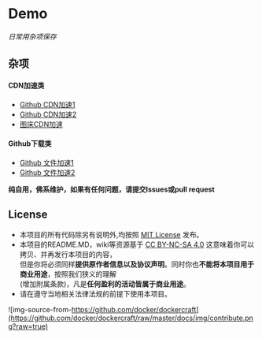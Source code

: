 # Demo

*日常用杂项保存*

## 杂项  
#### CDN加速类
+ [Github CDN加速1](https://raw.staticdn.net)<br>
+ [Github CDN加速2](https://statically.io)<br>
+ [图床CDN加速](https://i.staticdn.net)

#### Github下载类 
+ [Github 文件加速1](https://shrill-pond-3e81.hunsh.workers.dev)<br>
+ [Github 文件加速2](https://g.widora.cn)

**纯自用，佛系维护，如果有任何问题，请提交Issues或pull request**

## License

- 本项目的所有代码除另有说明外,均按照 [MIT License](LICENSE) 发布。
- 本项目的README.MD，wiki等资源基于 [CC BY-NC-SA 4.0][CC-NC-SA-4.0] 这意味着你可以拷贝、并再发行本项目的内容，<br/>
  但是你将必须同样**提供原作者信息以及协议声明**。同时你也**不能将本项目用于商业用途**，按照我们狭义的理解<br/>
  (增加附属条款)，凡是**任何盈利的活动皆属于商业用途**。
- 请在遵守当地相关法律法规的前提下使用本项目。

![img-source-from-https://github.com/docker/dockercraft](https://github.com/docker/dockercraft/raw/master/docs/img/contribute.png?raw=true)

[github-hosts]: https://raw.githubusercontent.com/racaljk/hosts/master/hosts "hosts on Github"
[CC-NC-SA-4.0]: https://creativecommons.org/licenses/by-nc-sa/4.0/deed.zh



